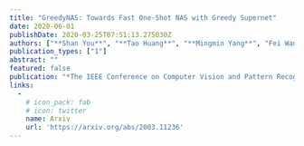 ```yaml
---
title: "GreedyNAS: Towards Fast One-Shot NAS with Greedy Supernet"
date: 2020-06-01
publishDate: 2020-03-25T07:51:13.275030Z
authors: ["**Shan You**", "**Tao Huang**", "**Mingmin Yang**", "Fei Wang", "Chen Qian", "Changshui Zhang"]
publication_types: ["1"]
abstract: ""
featured: false
publication: "*The IEEE Conference on Computer Vision and Pattern Recognition (CVPR)*"
links:
  - 
    # icon_pack: fab
    # icon: twitter
    name: Arxiv
    url: 'https://arxiv.org/abs/2003.11236'
---
```


